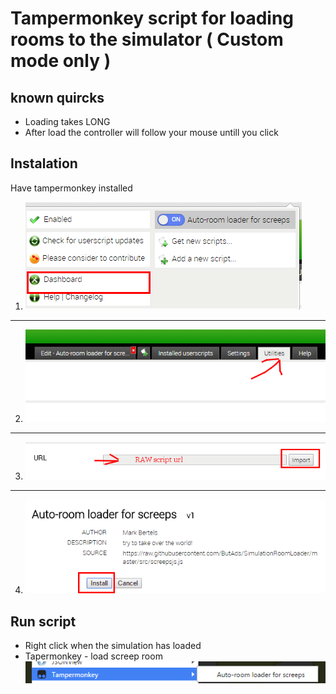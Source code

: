 # Tampermonkey script for loading rooms to the simulator ( Custom mode only ) #


## known quircks ##
 - Loading takes LONG
 - After load the controller will follow your mouse untill you click


## Instalation ##

Have tampermonkey installed

 1. ![alt Dashboard](/doc/dashboard.png)  
----
 2. ![alt utilities](/doc/utilities.png)  
----
 3. ![alt import](/doc/import.png)  
----
 4. ![alt install](/doc/install.png)  


## Run script ##
 - Right click when the simulation has loaded
 - Tapermonkey - load screep room ![alt contextmenu](/doc/rightclick-menu.png)